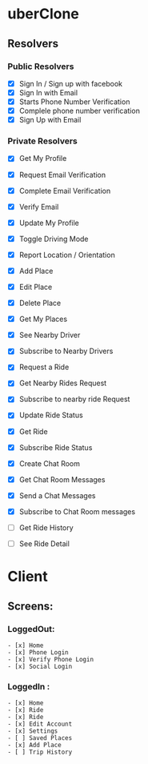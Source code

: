 # uberClone

## Resolvers

### Public Resolvers

- [x] Sign In / Sign up with facebook
- [x] Sign In with Email
- [x] Starts Phone Number Verification
- [x] Complele phone number verification
- [x] Sign Up with Email

### Private Resolvers

- [x] Get My Profile
- [x] Request Email Verification
- [x] Complete Email Verification
- [x] Verify Email
- [x] Update My Profile
- [x] Toggle Driving Mode
- [x] Report Location / Orientation
- [x] Add Place
- [x] Edit Place
- [x] Delete Place
- [x] Get My Places
- [x] See Nearby Driver
- [x] Subscribe to Nearby Drivers
- [x] Request a Ride
- [x] Get Nearby Rides Request
- [x] Subscribe to nearby ride Request
- [x] Update Ride Status
- [x] Get Ride
- [x] Subscribe Ride Status
- [x] Create Chat Room
- [x] Get Chat Room Messages
- [x] Send a Chat Messages
- [x] Subscribe to Chat Room messages

- [ ] Get Ride History
- [ ] See Ride Detail

# Client


## Screens:

### LoggedOut:

    - [x] Home
    - [x] Phone Login
    - [x] Verify Phone Login
    - [x] Social Login

### LoggedIn :

    - [x] Home
    - [x] Ride
    - [x] Ride
    - [x] Edit Account
    - [x] Settings
    - [ ] Saved Places
    - [x] Add Place
    - [ ] Trip History
